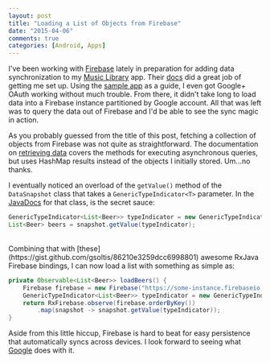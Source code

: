 ```yaml
---
layout: post
title: "Loading a List of Objects from Firebase"
date: "2015-04-06"
comments: true
categories: [Android, Apps]
---
```


I've been working with [Firebase](https://www.firebase.com/) lately in preparation for adding data synchronization to my [Music Library](https://play.google.com/store/apps/details?id=com.dandydev.medialibrary) app. Their [docs](https://www.firebase.com/docs/android/quickstart.html) did a great job of getting me set up. Using the [sample app](https://github.com/firebase/firebase-login-demo-android) as a guide, I even got Google+ OAuth working without much trouble. From there, it didn't take long to load data into a Firebase instance partitioned by Google account. All that was left was to query the data out of Firebase and I'd be able to see the sync magic in action.

As you probably guessed from the title of this post, fetching a collection of objects from Firebase was not quite as straightforward. The documentation on [retrieving data](https://www.firebase.com/docs/android/guide/retrieving-data.html) covers the methods for executing asynchronous queries, but uses HashMap results instead of the objects I initially stored. Um...no thanks.

I eventually noticed an overload of the `getValue()` method  of the `DataSnapshot` class that takes a `GenericTypeIndicator<T>` parameter. In the [JavaDocs](https://www.firebase.com/docs/java-api/javadoc/com/firebase/client/GenericTypeIndicator.html) for that class, is the secret sauce:

```java
GenericTypeIndicator<List<Beer>> typeIndicator = new GenericTypeIndicator<List<Beer>>() {};
List<Beer> beers = snapshot.getValue(typeIndicator);
```
<br/>
Combining that with [these](https://gist.github.com/gsoltis/86210e3259dcc6998801) awesome RxJava Firebase bindings, I can now load a list with something as simple as:

```java
private Observable<List<Beer>> loadBeers() {
    Firebase firebase = new Firebase("https://some-instance.firebaseio.com/beers");
    GenericTypeIndicator<List<Beer>> typeIndicator = new GenericTypeIndicator<List<Beer>>() {};
    return RxFirebase.observe(firebase.orderByKey())
        .map(snapshot -> snapshot.getValue(typeIndicator));
}
```

Aside from this little hiccup, Firebase is hard to beat for easy persistence that automatically syncs across devices. I look forward to seeing what [Google](https://firebase.googleblog.com/2014/10/firebase-is-joining-google.html) does with it.
